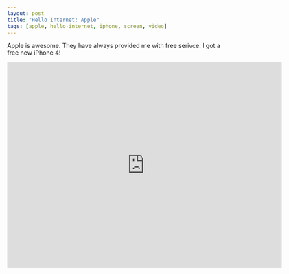 ```yaml
---
layout: post
title: "Hello Internet: Apple"
tags: [apple, hello-internet, iphone, screen, video]
---
```


Apple is awesome. They have always provided me with free serivce. I got a free new iPhone 4!

<div class="video vimeo"><iframe src="http://player.vimeo.com/video/14240017?title=0&amp;byline=0&amp;portrait=0&amp;color=f05b35" width="640" height="480" frameborder="0"></iframe></div>